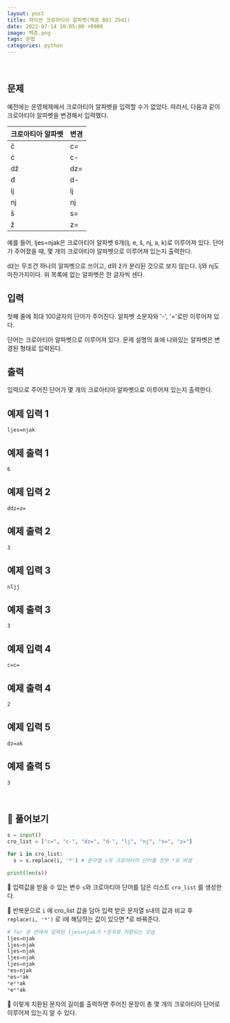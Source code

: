 ```yaml
---
layout: post
title: 파이썬 크로아티아 알파벳(백준 BOJ 2941) 
date: 2022-07-14 10:05:00 +0900
image: 백준.png
tags: 문법
categories: python
---
```


<br>

## 문제

예전에는 운영체제에서 크로아티아 알파벳을 입력할 수가 없었다. 따라서, 다음과 같이 크로아티아 알파벳을 변경해서 입력했다.

| 크로아티아 알파벳 | 변경 |
| ----------------- | ---- |
| č                 | c=   |
| ć                 | c-   |
| dž                | dz=  |
| đ                 | d-   |
| lj                | lj   |
| nj                | nj   |
| š                 | s=   |
| ž                 | z=   |

예를 들어, ljes=njak은 크로아티아 알파벳 6개(lj, e, š, nj, a, k)로 이루어져 있다. 단어가 주어졌을 때, 몇 개의 크로아티아 알파벳으로 이루어져 있는지 출력한다.

dž는 무조건 하나의 알파벳으로 쓰이고, d와 ž가 분리된 것으로 보지 않는다. lj와 nj도 마찬가지이다. 위 목록에 없는 알파벳은 한 글자씩 센다.

## 입력

첫째 줄에 최대 100글자의 단어가 주어진다. 알파벳 소문자와 '-', '='로만 이루어져 있다.

단어는 크로아티아 알파벳으로 이루어져 있다. 문제 설명의 표에 나와있는 알파벳은 변경된 형태로 입력된다.

## 출력

입력으로 주어진 단어가 몇 개의 크로아티아 알파벳으로 이루어져 있는지 출력한다.

## 예제 입력 1

```
ljes=njak
```

## 예제 출력 1 

```
6
```

## 예제 입력 2

```
ddz=z=
```

## 예제 출력 2

```
3
```

## 예제 입력 3

```
nljj
```

## 예제 출력 3

```
3
```

## 예제 입력 4

```
c=c=
```

## 예제 출력 4

```
2
```

## 예제 입력 5

```
dz=ak
```

## 예제 출력 5

```
3
```

<br>

## 📝 풀어보기

``` python
s = input()
cro_list = ["c=", "c-", "dz=", "d-", "lj", "nj", "s=", "z="]

for i in cro_list:
  s = s.replace(i, '*') # 문자열 s의 크로아티아 단어를 전부 *로 바꿈

print(len(s))
```

📌 입력값을 받을 수 있는 변수 `s`와 크로아티아 단어를 담은 리스트 `cro_list` 를 생성한다.

📌 반복문으로 `i` 에 cro_list 값을 담아 입력 받은 문자열 s내의 값과 비교 후 `replace(i, '*')` 로 i에 해당하는 값이 있으면 *로 바꿔준다.

``` python
# for 문 안에서 입력된 ljes=njak가 *문자로 치환되는 모습
ljes=njak
ljes=njak
ljes=njak
ljes=njak
ljes=njak
*es=njak
*es=*ak
*e**ak
*e**ak
```

📌 이렇게 치환된 문자의 길이를 출력하면 주어진 문장이 총 몇 개의 크로아티아 단어로 이루어져 있는지 알 수 있다.

